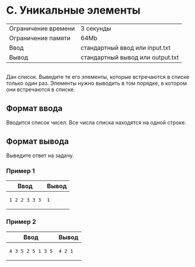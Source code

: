 <div class="problem-statement">
   <div class="header">
      <h1 class="title">C. Уникальные элементы</h1>
      <table>
         <tr class="time-limit">
            <td class="property-title">Ограничение времени</td>
            <td>3&nbsp;секунды</td>
         </tr>
         <tr class="memory-limit">
            <td class="property-title">Ограничение памяти</td>
            <td>64Mb</td>
         </tr>
         <tr class="input-file">
            <td class="property-title">Ввод</td>
            <td colspan="1">стандартный ввод или input.txt</td>
         </tr>
         <tr class="output-file">
            <td class="property-title">Вывод</td>
            <td colspan="1">стандартный вывод или output.txt</td>
         </tr>
      </table>
   </div>
   <h2></h2>
   <div class="legend"><span style="">
         <p>Дан список. Выведите те его элементы, которые встречаются в списке только один раз. Элементы нужно выводить в том порядке,
            в котором они встречаются в списке. 
         </p></span></div>
   <h2>Формат ввода</h2>
   <div class="input-specification"><span style="">
         <p>Вводится список чисел. Все числа списка находятся на одной строке. </p></span></div>
   <h2>Формат вывода</h2>
   <div class="output-specification"><span style="">
         <p>Выведите ответ на задачу. </p></span></div>
   <h3>Пример 1</h3>
   <table class="sample-tests">
      <thead>
         <tr>
            <th>Ввод</th>
            <th>Вывод</th>
         </tr>
      </thead>
      <tbody>
         <tr>
            <td><pre>1 2 2 3 3 3
</pre></td>
            <td><pre>1 
</pre></td>
         </tr>
      </tbody>
   </table>
   <h3>Пример 2</h3>
   <table class="sample-tests">
      <thead>
         <tr>
            <th>Ввод</th>
            <th>Вывод</th>
         </tr>
      </thead>
      <tbody>
         <tr>
            <td><pre>4 3 5 2 5 1 3 5
</pre></td>
            <td><pre>4 2 1 
</pre></td>
         </tr>
      </tbody>
   </table>
</div></div>
